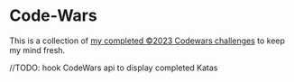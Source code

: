 # Code-Wars
This is a collection of [my completed ©2023 Codewars challenges](https://www.codewars.com/users/Jeff.A.Cate/completed) to keep my mind fresh.

//TODO: hook CodeWars api to display completed Katas